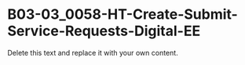 

# B03-03_0058-HT-Create-Submit-Service-Requests-Digital-EE

Delete this text and replace it with your own content.
